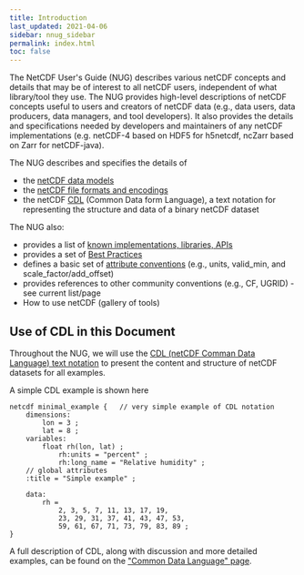 ```yaml
---
title: Introduction
last_updated: 2021-04-06
sidebar: nnug_sidebar
permalink: index.html
toc: false
---
```


The NetCDF User's Guide (NUG) describes various netCDF concepts and details that may be of interest to all netCDF users, independent of what library/tool they use.
The NUG provides high-level descriptions of netCDF concepts useful to users and creators of netCDF data (e.g., data users, data producers, data managers, and tool developers).
It also provides the details and specifications needed by developers and maintainers of any netCDF implementations (e.g. netCDF-4 based on HDF5 for h5netcdf, ncZarr based on Zarr for netCDF-java).  

The NUG describes and specifies the details of
* the [netCDF data models](data_models.html)
* the [netCDF file formats and encodings](file_formats.html)
* the netCDF [CDL](cdl.html) (Common Data form Language), a text notation for representing the structure and data of a binary netCDF dataset

The NUG also:

* provides a list of [known implementations, libraries, APIs](netcdf_implementations.html)
* provides a set of [Best Practices](best_practices.html)
* defines a basic set of [attribute conventions](nug_conventions.html) (e.g., units, valid_min, and scale_factor/add_offset)
* provides references to other community conventions (e.g., CF, UGRID) - see current list/page
* How to use netCDF (gallery of tools)

## Use of CDL in this Document

Throughout the NUG, we will use the [CDL (netCDF Comman Data Language) text notation](cdl.html)
to present the content and structure of netCDF datasets for all examples.

A simple CDL example is shown here

````
netcdf minimal_example {   // very simple example of CDL notation
    dimensions:
        lon = 3 ;
        lat = 8 ;
    variables:
        float rh(lon, lat) ;
            rh:units = "percent" ;
            rh:long_name = "Relative humidity" ;
    // global attributes
    :title = "Simple example" ;

    data:
        rh =
            2, 3, 5, 7, 11, 13, 17, 19,
            23, 29, 31, 37, 41, 43, 47, 53,
            59, 61, 67, 71, 73, 79, 83, 89 ;
}
````

A full description of CDL, along with discussion and more detailed examples,
can be found on the ["Common Data Language" page](cdl.html).